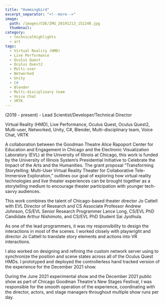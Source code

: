 ```yaml
---
title: "Hummingbird"
excerpt_separator: "<!--more-->"
image:
  path: /images/COE/IMG_20191213_152240.jpg
  thumbnail: 
category:
  - technicalHighlights
  - art
tags:
  - Virtual Reality (HMD)
  - Live Performance
  - Oculus Quest
  - Oculus Quest2
  - Multi-user
  - Networked
  - Unity
  - C#
  - Blender
  - Multi-disciplinary team
  - Voice Chat
  - VRTK
---
```

(2019 - present) - Lead Scientist/Developer/Technical Director

Virtual Reality (HMD), Live Performance, Oculus Quest, Oculus Quest2, Multi-user, Networked, Unity, C#, Blender, Multi-disciplinary team, Voice Chat, VRTK

<!--more--> 

A collaboration between the Goodman Theatre Alice Rapoport Center for Education and Engagement in Chicago and the Electronic Visualization Laboratory (EVL) at the University of Illinois at Chicago, this work is funded by the University of Illinois System’s Presidential Initiative to Celebrate the Impact of the Arts and the Humanities. The grant proposal  “Transforming Storytelling: Multi-User Virtual Reality Theater for Collaborative Tele-Immersive Exploration,” outlines our goal of exploring how virtual reality technologies and live theater experiences can be brought together as a storytelling medium to encourage theater participation with younger tech-savvy audiences.

This work combines the talent of Chicago-based theater director Jo Cattell with EVL Director of Research  and CS Associate Professor Andrew Johnson, CS/EVL Senior Research Programmer Lance Long, CS/EVL PhD Candidate Arthur Nishimoto, and CS/EVL PhD Student Sai Jyothula.

As one of the lead programmers, it was my responsibility to design the interactions in most of the scenes. I worked closely with playwright and director Jo Cattell to translate story elements and actions into VR interactions.

I also worked on designing and refining the custom network server using to synchronize the position and scene states across all of the Oculus Quest HMDs. I prototyped and deployed the controllerless hand tracked version of the experience for the December 2021 show.

During the June 2021 experimental show and the December 2021 public show as part of Chicago Goodman Theatre's New Stages Festival, I was responsible for the smooth operation of the experience, coordinating with the director, actors, and stage managers throughout multiple show runs per day.